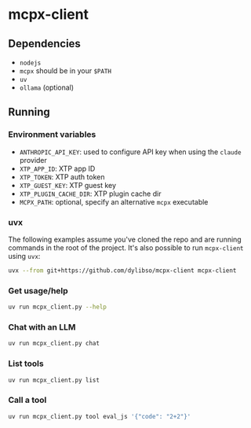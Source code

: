 # mcpx-client

## Dependencies

- `nodejs`
- `mcpx` should be in your `$PATH`
- `uv`
- `ollama` (optional)

## Running

### Environment variables

- `ANTHROPIC_API_KEY`: used to configure API key when using the `claude` provider
- `XTP_APP_ID`: XTP app ID
- `XTP_TOKEN`: XTP auth token
- `XTP_GUEST_KEY`: XTP guest key
- `XTP_PLUGIN_CACHE_DIR`: XTP plugin cache dir
- `MCPX_PATH`: optional, specify an alternative `mcpx` executable

### uvx

The following examples assume you've cloned the repo and are running commands
in the root of the project. It's also possible to run `mcpx-client` using `uvx`:

```sh
uvx --from git+https://github.com/dylibso/mcpx-client mcpx-client
```

### Get usage/help 

```sh
uv run mcpx_client.py --help
```

### Chat with an LLM

```sh
uv run mcpx_client.py chat
```

### List tools

```sh
uv run mcpx_client.py list
```

### Call a tool

```sh
uv run mcpx_client.py tool eval_js '{"code": "2+2"}'
```
